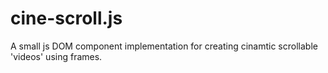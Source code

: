 # cine-scroll.js
A small js DOM component implementation for creating cinamtic scrollable 'videos' using frames.
